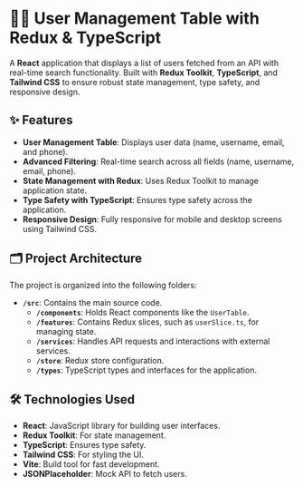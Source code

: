 # 🧑‍💼 User Management Table with Redux & TypeScript

A **React** application that displays a list of users fetched from an API with real-time search functionality. Built with **Redux Toolkit**, **TypeScript**, and **Tailwind CSS** to ensure robust state management, type safety, and responsive design.

## ✨ Features

- **User Management Table**: Displays user data (name, username, email, and phone).
- **Advanced Filtering**: Real-time search across all fields (name, username, email, phone).
- **State Management with Redux**: Uses Redux Toolkit to manage application state.
- **Type Safety with TypeScript**: Ensures type safety across the application.
- **Responsive Design**: Fully responsive for mobile and desktop screens using Tailwind CSS.

## 🗂️ Project Architecture

The project is organized into the following folders:

- **`/src`**: Contains the main source code.
  - **`/components`**: Holds React components like the `UserTable`.
  - **`/features`**: Contains Redux slices, such as `userSlice.ts`, for managing state.
  - **`/services`**: Handles API requests and interactions with external services.
  - **`/store`**: Redux store configuration.
  - **`/types`**: TypeScript types and interfaces for the application.

## 🛠️ Technologies Used

- **React**: JavaScript library for building user interfaces.
- **Redux Toolkit**: For state management.
- **TypeScript**: Ensures type safety.
- **Tailwind CSS**: For styling the UI.
- **Vite**: Build tool for fast development.
- **JSONPlaceholder**: Mock API to fetch users.
